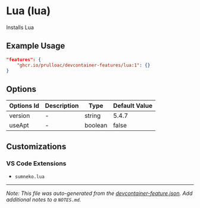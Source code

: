 
# Lua (lua)

Installs Lua

## Example Usage

```json
"features": {
    "ghcr.io/prulloac/devcontainer-features/lua:1": {}
}
```

## Options

| Options Id | Description | Type | Default Value |
|-----|-----|-----|-----|
| version | - | string | 5.4.7 |
| useApt | - | boolean | false |

## Customizations

### VS Code Extensions

- `sumneko.lua`



---

_Note: This file was auto-generated from the [devcontainer-feature.json](https://github.com/prulloac/devcontainer-features/blob/main/src/lua/devcontainer-feature.json).  Add additional notes to a `NOTES.md`._
